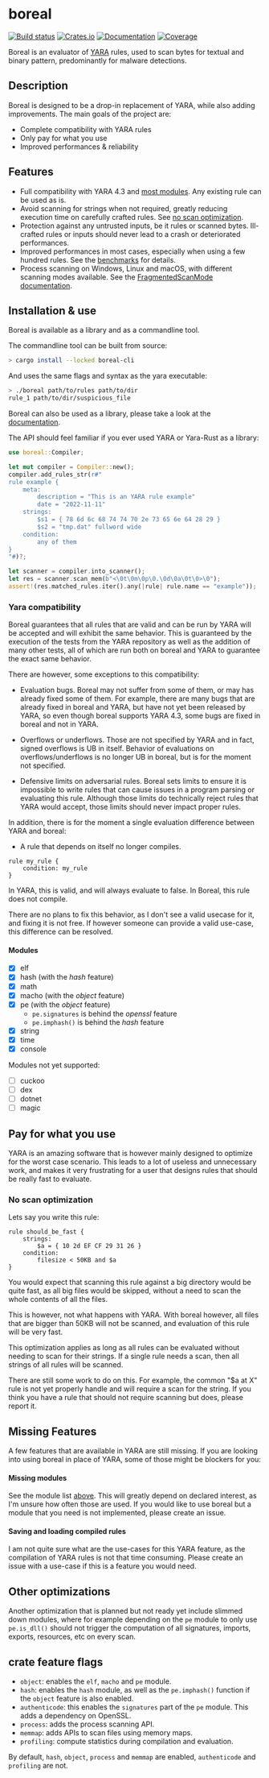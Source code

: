 # boreal

[![Build status](https://github.com/vthib/boreal/actions/workflows/ci.yml/badge.svg)](https://github.com/vthib/boreal/actions/workflows/ci.yml)
[![Crates.io](https://img.shields.io/crates/v/boreal.svg)](https://crates.io/crates/boreal)
[![Documentation](https://docs.rs/boreal/badge.svg)](https://docs.rs/boreal)
[![Coverage](https://codecov.io/gh/vthib/boreal/branch/master/graph/badge.svg?token=FVI7Z45KFW)](https://codecov.io/gh/vthib/boreal)

Boreal is an evaluator of [YARA](https://virustotal.github.io/yara/) rules, used to scan bytes for textual and
binary pattern, predominantly for malware detections.

## Description

Boreal is designed to be a drop-in replacement of YARA, while also adding improvements.
The main goals of the project are:

* Complete compatibility with YARA rules
* Only pay for what you use
* Improved performances & reliability

## Features

* Full compatibility with YARA 4.3 and [most modules](#modules). Any existing rule can be used as is.
* Avoid scanning for strings when not required, greatly reducing execution time on carefully crafted
  rules. See [no scan optimization](#no-scan-optimization).
* Protection against any untrusted inputs, be it rules or scanned bytes. Ill-crafted rules or inputs should never
  lead to a crash or deteriorated performances.
* Improved performances in most cases, especially when using a few hundred rules.
  See the [benchmarks](/benches/README.md) for details.
* Process scanning on Windows, Linux and macOS, with different scanning modes available. See the
  [FragmentedScanMode documentation](https://docs.rs/boreal/latest/boreal/scanner/struct.FragmentedScanMode.html).

## Installation & use

Boreal is available as a library and as a commandline tool.

The commandline tool can be built from source:

```bash
> cargo install --locked boreal-cli
```

And uses the same flags and syntax as the yara executable:

```bash
> ./boreal path/to/rules path/to/dir
rule_1 path/to/dir/suspicious_file
```

Boreal can also be used as a library, please take a look at the [documentation](https://docs.rs/boreal).

The API should feel familiar if you ever used YARA or Yara-Rust as a library:

```rust
use boreal::Compiler;

let mut compiler = Compiler::new();
compiler.add_rules_str(r#"
rule example {
    meta:
        description = "This is an YARA rule example"
        date = "2022-11-11"
    strings:
        $s1 = { 78 6d 6c 68 74 74 70 2e 73 65 6e 64 28 29 }
        $s2 = "tmp.dat" fullword wide
    condition:
        any of them
}
"#)?;

let scanner = compiler.into_scanner();
let res = scanner.scan_mem(b"<\0t\0m\0p\0.\0d\0a\0t\0>\0");
assert!(res.matched_rules.iter().any(|rule| rule.name == "example"));
```

### Yara compatibility

Boreal guarantees that all rules that are valid and can be run by YARA will be accepted
and will exhibit the same behavior. This is guaranteed by the execution of the tests from
the YARA repository as well as the addition of many other tests, all of which are run both
on boreal and YARA to guarantee the exact same behavior.

There are however, some exceptions to this compatibility:

* Evaluation bugs. Boreal may not suffer from some of them, or may has already fixed some of them.
  For example, there are many bugs that are already fixed in boreal and YARA, but have not yet
  been released by YARA, so even though boreal supports YARA 4.3, some bugs are fixed in boreal
  and not in YARA.

* Overflows or underflows. Those are not specified by YARA and in fact, signed overflows is UB in
  itself. Behavior of evaluations on overflows/underflows is no longer UB in boreal, but is
  for the moment not specified.

* Defensive limits on adversarial rules. Boreal sets limits to ensure it is impossible to write
  rules that can cause issues in a program parsing or evaluating this rule. Although those limits
  do technically reject rules that YARA would accept, those limits should never impact proper
  rules.

In addition, there is for the moment a single evaluation difference between YARA and boreal:

* A rule that depends on itself no longer compiles.

```yara
rule my_rule {
    condition: my_rule
}
```

In YARA, this is valid, and will always evaluate to false. In Boreal, this rule does not compile.

There are no plans to fix this behavior, as I don't see a valid usecase for it, and fixing it is not
free. If however someone can provide a valid use-case, this difference can be resolved.

#### Modules

- [x] elf
- [x] hash (with the _hash_ feature)
- [x] math
- [x] macho (with the _object_ feature)
- [x] pe (with the _object_ feature)
  - `pe.signatures` is behind the _openssl_ feature
  - `pe.imphash()` is behind the _hash_ feature
- [x] string
- [x] time
- [x] console

Modules not yet supported:

- [ ] cuckoo
- [ ] dex
- [ ] dotnet
- [ ] magic

## Pay for what you use

YARA is an amazing software that is however mainly designed to optimize for the worst case
scenario. This leads to a lot of useless and unnecessary work, and makes it very frustrating for
a user that designs rules that should be really fast to evaluate.

### No scan optimization

Lets say you write this rule:

```yar
rule should_be_fast {
    strings:
        $a = { 10 2d EF CF 29 31 26 }
    condition:
        filesize < 50KB and $a
}
```

You would expect that scanning this rule against a big directory would be quite fast, as all big
files would be skipped, without a need to scan the whole contents of all the files.

This is however, not what happens with YARA. With boreal however, all files that are bigger than
50KB will not be scanned, and evaluation of this rule will be very fast.

This optimization applies as long as all rules can be evaluated without needing to scan for their
strings. If a single rule needs a scan, then all strings of all rules will be scanned.

There are still some work to do on this. For example, the common "$a at X" rule is not yet
properly handle and will require a scan for the string. If you think you have a rule that should
not require scanning but does, please report it.

## Missing Features

A few features that are available in YARA are still missing. If you are looking into using
boreal in place of YARA, some of those might be blockers for you:

#### Missing modules

See the module list [above](#modules). This will greatly depend on declared interest,
as I'm unsure how often those are used. If you would like to use boreal but a module that you
need is not implemented, please create an issue.

#### Saving and loading compiled rules

I am not quite sure what are the use-cases for this YARA feature, as the compilation of YARA rules
is not that time consuming. Please create an issue with a use-case if this is a feature you would
need.

## Other optimizations

Another optimization that is planned but not ready yet include slimmed down modules, where for
example depending on the `pe` module to only use `pe.is_dll()` should not trigger the computation
of all signatures, imports, exports, resources, etc on every scan.

## crate feature flags

- `object`: enables the `elf`, `macho` and `pe` module.
- `hash`: enables the `hash` module, as well as the `pe.imphash()` function if the `object`
  feature is also enabled.
- `authenticode`: this enables the `signatures` part of the `pe` module. This adds
  a dependency on OpenSSL.
- `process`: adds the process scanning API.
- `memmap`: adds APIs to scan files using memory maps.
- `profiling`: compute statistics during compilation and evaluation.

By default, `hash`, `object`, `process` and `memmap` are enabled,
`authenticode` and `profiling` are not.
